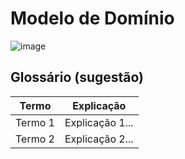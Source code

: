 # Modelo de Domínio

![image](https://github.com/tads-cnat/trabalhos-voluntarios/assets/112009958/a879da1c-23d0-4cb6-a73a-79b80f243ed2)

## Glossário (sugestão)

|  Termo  |  Explicação  |
| ------- | ------------ |
| Termo 1 | Explicação 1... |
| Termo 2 | Explicação 2... |
